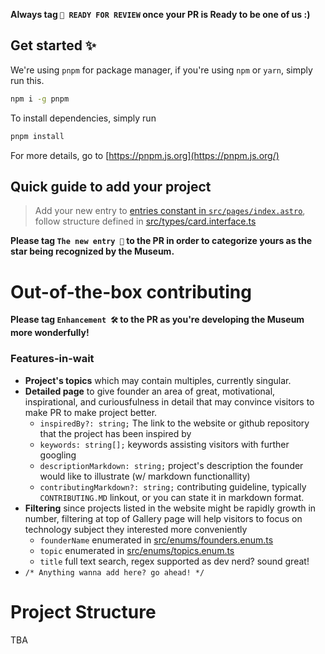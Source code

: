 **Always tag `🚀 READY FOR REVIEW` once your PR is Ready to be one of us :)**

## Get started ✨

We're using `pnpm` for package manager, if you're using `npm` or `yarn`, simply run this.

```sh
npm i -g pnpm
```

To install dependencies, simply run

```sh
pnpm install
```

For more details, go to [https://pnpm.js.org](https://pnpm.js.org/)

## Quick guide to add your project

> Add your new entry to [entries constant in `src/pages/index.astro`](src/pages/index.astro#13),
> <br /> follow structure defined in [src/types/card.interface.ts](src/types/card.interface.ts)

**Please tag `The new entry 💫` to the PR in order to categorize yours as the star being recognized by the Museum.**

# Out-of-the-box contributing

**Please tag `Enhancement 🛠` to the PR as you're developing the Museum more wonderfully!**

### Features-in-wait

- **Project's topics** which may contain multiples, currently singular.
- **Detailed page** to give founder an area of great, motivational, inspirational, and curiousfulness in detail that may convince visitors to make PR to make project better.
  - `inspiredBy?: string;` The link to the website or github repository that the project has been inspired by
  - `keywords: string[];` keywords assisting visitors with further googling
  - `descriptionMarkdown: string;` project's description the founder would like to illustrate (w/ markdown functionallity)
  - `contributingMarkdown?: string;` contributing guideline, typically `CONTRIBUTING.MD` linkout, or you can state it in markdown format.
- **Filtering** since projects listed in the website might be rapidly growth in number, filtering at top of Gallery page will help visitors to focus on technology subject they interested more conveniently
  - `founderName` enumerated in [src/enums/founders.enum.ts](src/enums/founders.enum.ts)
  - `topic` enumerated in [src/enums/topics.enum.ts](src/enums/topics.enum.ts)
  - `title` full text search, regex supported as dev nerd? sound great!
- `/* Anything wanna add here? go ahead! */`

# Project Structure

TBA
